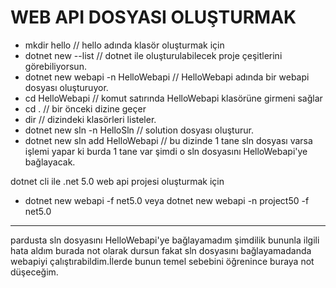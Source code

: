 # WEB API DOSYASI OLUŞTURMAK
- mkdir hello  // hello adında klasör oluşturmak için
- dotnet new --list  // dotnet ile oluşturulabilecek proje çeşitlerini görebiliyorsun.
- dotnet new webapi -n HelloWebapi  // HelloWebapi adında bir webapi dosyası oluşturuyor.
- cd HelloWebapi // komut satırında HelloWebapi klasörüne girmeni sağlar
- cd . // bir önceki dizine geçer
- dir // dizindeki klasörleri listeler.
- dotnet new sln -n HelloSln // solution dosyası oluşturur.
- dotnet new sln add HelloWebapi // bu dizinde 1 tane sln dosyası varsa işlemi yapar
ki burda 1 tane var şimdi o sln dosyasını HelloWebapi'ye bağlayacak.

dotnet cli ile .net 5.0 web api projesi oluşturmak için 
- dotnet new webapi -f net5.0 veya dotnet new webapi -n project50 -f net5.0

---
pardusta sln dosyasını HelloWebapi'ye bağlayamadım şimdilik bununla ilgili hata aldım burada not olarak dursun fakat sln dosyasını bağlayamadanda webapiyi çalıştırabildim.İlerde bunun temel sebebini öğrenince buraya not düşeceğim.
